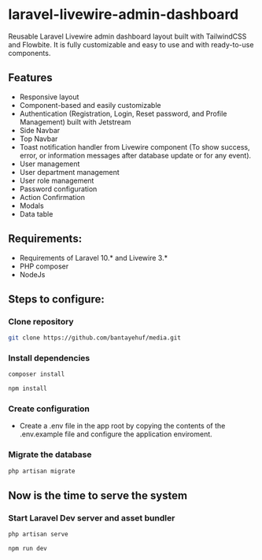 # laravel-livewire-admin-dashboard
Reusable Laravel Livewire admin dashboard layout built with TailwindCSS and Flowbite. It is fully customizable and easy to use and with ready-to-use components.


## Features
- Responsive layout
- Component-based and easily customizable
- Authentication (Registration, Login, Reset password, and Profile Management) built with Jetstream
- Side Navbar
- Top Navbar
- Toast notification handler from Livewire component (To show success, error, or information messages after database update or for any event).
- User management
- User department management
- User role management
- Password configuration
- Action Confirmation
- Modals
- Data table
  

## Requirements:
- Requirements of Laravel 10.* and Livewire 3.*
- PHP composer
- NodeJs


## Steps to configure:
### Clone repository
```sh
git clone https://github.com/bantayehuf/media.git


```
### Install dependencies
```sh
composer install


```
```sh
npm install
```


### Create configuration
- Create a .env file in the app root by copying the contents of the .env.example file and configure the application enviroment.


### Migrate the database
```sh
php artisan migrate
```


## Now is the time to serve the system
### Start Laravel Dev server and asset bundler
```sh
php artisan serve
```


```sh
npm run dev
```
